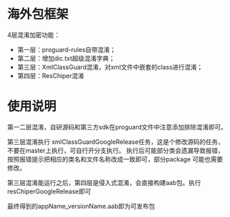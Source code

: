 # 海外包框架

4层混淆加密功能：
* 第一层：proguard-rules自带混淆；
* 第二层：增加dic.txt超级混淆字典；
* 第三层：XmlClassGuard混淆，对xml文件中嵌套的class进行混淆；
* 第四层：ResChiper混淆

# 使用说明

第一二层混淆，自研源码和第三方sdk在proguard文件中注意添加排除混淆即可。

第三层混淆执行 xmlClassGuardGoogleRelease任务，这是个修改源码的任务，不要在master上执行，可自行开分支执行。
执行后可能部分类会遗漏导致报错，按照报错提示把相应的类名和文件名称改成一致即可，部分package 可能也需要修改。

第三层混淆能运行之后，第四层是侵入式混淆，会直接构建aab包。执行resChiperGoogleRelease即可

最终得到的appName_versionName.aab即为可发布包
